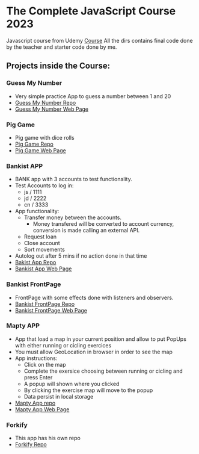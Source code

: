 # The Complete JavaScript Course 2023
Javascript course from Udemy
[Course](https://www.udemy.com/course/the-complete-javascript-course)
All the dirs contains final code done by the teacher and starter code done by me.

## Projects inside the Course:
### Guess My Number
- Very simple practice App to guess a number between 1 and 20
- [Guess My Number Repo](https://github.com/JoseAlbDR/completeJavascriptCourse/tree/master/05-Guess-My-Number/starter)
- [Guess My Number Web Page](https://guessnumber-jadr.netlify.app)

### Pig Game
- Pig game with dice rolls
- [Pig Game Repo](https://github.com/JoseAlbDR/completeJavascriptCourse/tree/master/07-Pig-Game/starter)
- [Pig Game Web Page](https://piggame-jadr.netlify.app)

### Bankist APP
- BANK app with 3 accounts to test functionality.
- Test Accounts to log in:
  - js / 1111
  - jd / 2222
  - cn / 3333
- App functionality:
  - Transfer money between the accounts.
    - Money transfered will be converted to account currency, conversion is made calling an external API.
  - Request loan
  - Close account
  - Sort movements
- Autolog out after 5 mins if no action done in that time
- [Bakist App Repo](https://github.com/JoseAlbDR/completeJavascriptCourse/tree/master/12-Numbers-Dates-Timers-Bankist/starter)
- [Bankist App Web Page](https://bankist-app-jadr.netlify.app)

### Bankist FrontPage
- FrontPage with some effects done with listeners and observers.
- [Bankist FrontPage Repo](https://github.com/JoseAlbDR/completeJavascriptCourse/tree/master/13-Advanced-DOM-Bankist/starter)
- [Bankist FrontPage Web Page](https://bankist-jadr.netlify.app)

### Mapty APP
- App that load a map in your current position and allow to put PopUps with either running or cicling exercices
- You must allow GeoLocation in browser in order to see the map
- App instructions:
  - Click on the map
  - Complete the exersice choosing between running or cicling and press Enter
  - A popup will shown where you clicked
  - By clicking the exercise map will move to the popup
  - Data persist in local storage
- [Mapty App repo](https://github.com/JoseAlbDR/completeJavascriptCourse/tree/master/15-Mapty/starter)
- [Mapty App Web Page](https://mapty-jadr.netlify.app/)

### Forkify
- This app has his own repo
- [Forkify Repo](https://github.com/JoseAlbDR/forkify)
